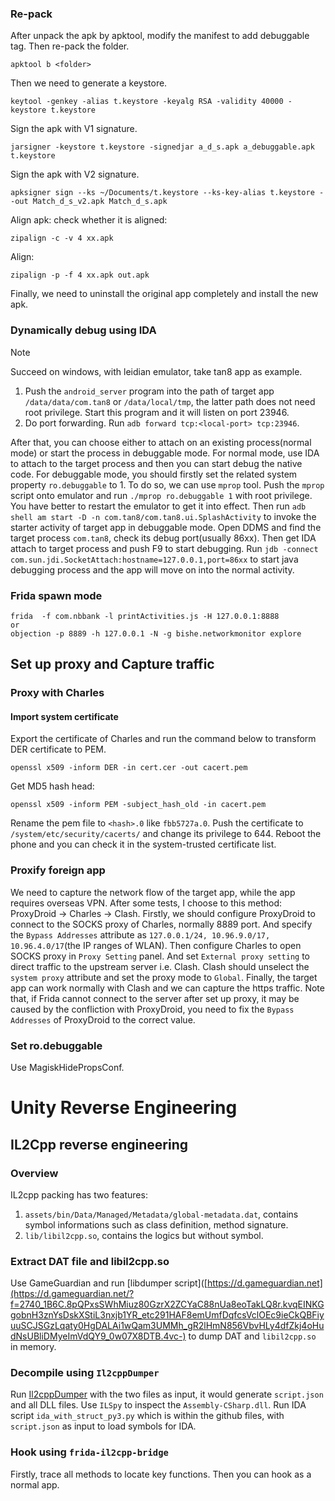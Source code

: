 ### Re-pack
After unpack the apk by apktool, modify the manifest to add debuggable tag. Then re-pack the folder.
```
apktool b <folder>
```
Then we need to generate a keystore.
```
keytool -genkey -alias t.keystore -keyalg RSA -validity 40000 -keystore t.keystore
```
Sign the apk with V1 signature.
```
jarsigner -keystore t.keystore -signedjar a_d_s.apk a_debuggable.apk t.keystore
```
Sign the apk with V2 signature.
```
apksigner sign --ks ~/Documents/t.keystore --ks-key-alias t.keystore --out Match_d_s_v2.apk Match_d_s.apk
```

Align apk:
check whether it is aligned:
```
zipalign -c -v 4 xx.apk
```
Align:
```
zipalign -p -f 4 xx.apk out.apk
```

Finally, we need to uninstall the original app completely and install the new apk.

### Dynamically debug using IDA

> [!NOTE] 
> Succeed on windows, with leidian emulator, take tan8 app as example.


1. Push the `android_server` program into the path of target app `/data/data/com.tan8` or `/data/local/tmp`, the latter path does not need root privilege. Start this program and it will listen on port 23946.
2. Do port forwarding. Run `adb forward tcp:<local-port> tcp:23946`.

After that, you can choose either to attach on an existing process(normal mode) or start the process in debuggable mode.
For normal mode, use IDA to attach to the target process and then you can start debug the native code.
For debuggable mode, you should firstly set the related system property `ro.debuggable` to 1. To do so, we can use `mprop` tool. Push the `mprop` script onto emulator and run `./mprop ro.debuggable 1` with root privilege. You have better to restart the emulator to get it into effect. Then run `adb shell am start -D -n com.tan8/com.tan8.ui.SplashActivity` to invoke the starter activity of target app in debuggable mode. Open DDMS and find the target process `com.tan8`, check its debug port(usually 86xx). Then get IDA attach to target process and push F9 to start debugging. Run `jdb -connect com.sun.jdi.SocketAttach:hostname=127.0.0.1,port=86xx` to start java debugging process and the app will move on into the normal activity.

### Frida spawn mode
```
frida  -f com.nbbank -l printActivities.js -H 127.0.0.1:8888
or
objection -p 8889 -h 127.0.0.1 -N -g bishe.networkmonitor explore
```

## Set up proxy and Capture traffic

### Proxy with Charles
#### Import system certificate
Export the certificate of Charles and run the command below to transform DER certificate to PEM. 
```
openssl x509 -inform DER -in cert.cer -out cacert.pem
```
Get MD5 hash head:
```
openssl x509 -inform PEM -subject_hash_old -in cacert.pem
```
Rename the pem file to `<hash>.0` like `fbb5727a.0`. Push the certificate to `/system/etc/security/cacerts/` and change its privilege to 644. Reboot the phone and you can check it in the system-trusted certificate list.


### Proxify foreign app 
We need to capture the network flow of the target app, while the app requires overseas VPN. After some tests, I choose to this method: ProxyDroid -> Charles -> Clash.
Firstly, we should configure ProxyDroid to connect to the SOCKS proxy of Charles, normally 8889 port. And specify the `Bypass Addresses` attribute as `127.0.0.1/24, 10.96.9.0/17, 10.96.4.0/17`(the IP ranges of WLAN).
Then configure Charles to open SOCKS proxy in `Proxy Setting` panel. And set `External proxy setting` to direct traffic to the upstream server i.e. Clash. 
Clash should unselect the `system proxy` attribute and set the proxy mode to `Global`. Finally, the target app can work normally with Clash and we can capture the https traffic.
Note that, if Frida cannot connect to the server after set up proxy, it may be caused by the confliction with ProxyDroid, you need to fix the `Bypass Addresses` of ProxyDroid to the correct value.

### Set ro.debuggable
Use MagiskHidePropsConf.

# Unity Reverse Engineering
## IL2Cpp reverse engineering
### Overview
IL2cpp packing has two features:
1. `assets/bin/Data/Managed/Metadata/global-metadata.dat`, contains symbol informations such as class definition, method signature.
2. `lib/libil2cpp.so`, contains the logics but without symbol.

### Extract DAT file and libil2cpp.so
Use GameGuardian and run [libdumper script]([https://d.gameguardian.net](https://d.gameguardian.net/?f=2740_1B6C.8pQPxsSWhMiuz80GzrX2ZCYaC88nUa8eoTakLQ8r.kvqEINKGgobnH3znYsDskXStiL3nxjb1YR_etc291HAF8emUmfDqfcsVclOEc9ieCkQBFiyuuSCJSGzLqaty0HgDALAi1wQam3UMMh_gR2lHmN856VbvHLy4dfZkj4oHudNsUBliDMyeImVdQY9_0w07X8DTB.4vc-) to dump DAT and `libil2cpp.so` in memory.
### Decompile using `Il2cppDumper`
Run [Il2cppDumper](https://github.com/Perfare/Il2CppDumper) with the two files as input, it would generate `script.json` and all DLL files. Use `ILSpy` to inspect the `Assembly-CSharp.dll`. Run IDA script `ida_with_struct_py3.py` which is within the github files, with `script.json` as input to load symbols for IDA.

### Hook using `frida-il2cpp-bridge`
Firstly, trace all methods to locate key functions. Then you can hook as a normal app.
